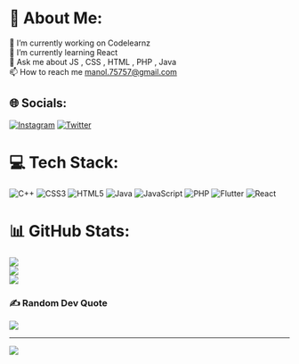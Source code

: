 # 💫 About Me:
🔭 I’m currently working on Codelearnz<br>🌱 I’m currently learning React<br>💬 Ask me about JS , CSS , HTML , PHP , Java<br>📫 How to reach me manol.75757@gmail.com


## 🌐 Socials:
[![Instagram](https://img.shields.io/badge/Instagram-%23E4405F.svg?logo=Instagram&logoColor=white)](https://instagram.com/mohammed1saeeed) [![Twitter](https://img.shields.io/badge/Twitter-%231DA1F2.svg?logo=Twitter&logoColor=white)](https://twitter.com/mohammed1_saeed) 

# 💻 Tech Stack:
![C++](https://img.shields.io/badge/c++-%2300599C.svg?style=for-the-badge&logo=c%2B%2B&logoColor=white) ![CSS3](https://img.shields.io/badge/css3-%231572B6.svg?style=for-the-badge&logo=css3&logoColor=white) ![HTML5](https://img.shields.io/badge/html5-%23E34F26.svg?style=for-the-badge&logo=html5&logoColor=white) ![Java](https://img.shields.io/badge/java-%23ED8B00.svg?style=for-the-badge&logo=java&logoColor=white) ![JavaScript](https://img.shields.io/badge/javascript-%23323330.svg?style=for-the-badge&logo=javascript&logoColor=%23F7DF1E) ![PHP](https://img.shields.io/badge/php-%23777BB4.svg?style=for-the-badge&logo=php&logoColor=white) ![Flutter](https://img.shields.io/badge/Flutter-%2302569B.svg?style=for-the-badge&logo=Flutter&logoColor=white) ![React](https://img.shields.io/badge/react-%2320232a.svg?style=for-the-badge&logo=react&logoColor=%2361DAFB)
# 📊 GitHub Stats:
![](https://github-readme-stats.vercel.app/api?username=zmalk&theme=dark&hide_border=false&include_all_commits=false&count_private=false)<br/>
![](https://github-readme-streak-stats.herokuapp.com/?user=zmalk&theme=dark&hide_border=false)<br/>
![](https://github-readme-stats.vercel.app/api/top-langs/?username=zmalk&theme=dark&hide_border=false&include_all_commits=false&count_private=false&layout=compact)

### ✍️ Random Dev Quote
![](https://quotes-github-readme.vercel.app/api?type=horizontal&theme=dark)

---
[![](https://visitcount.itsvg.in/api?id=zmalk&icon=5&color=0)](https://visitcount.itsvg.in)

<!-- Proudly created with GPRM ( https://gprm.itsvg.in ) -->
